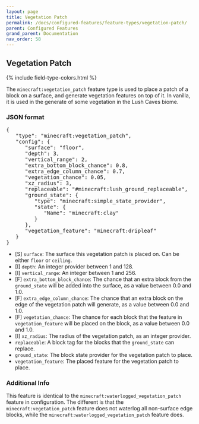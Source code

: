 ```yaml
---
layout: page
title: Vegetation Patch
permalink: /docs/configured-features/feature-types/vegetation-patch/
parent: Configured Features
grand_parent: Documentation
nav_order: 58
---
```


## Vegetation Patch

<head>
    {% include field-type-colors.html %}
</head>

The `minecraft:vegetation_patch` feature type is used to place a patch of a block on a surface, and generate vegetation features on top of it. In vanilla, it is used in the generate of some vegetation in the Lush Caves biome.

### JSON format

<pre>
{
   "type": "minecraft:vegetation_patch",
   "config": {
      "surface": "floor",
      "depth": 3,
      "vertical_range": 2,
      "extra_bottom_block_chance": 0.8,
      "extra_edge_column_chance": 0.7,
      "vegetation_chance": 0.05,
      "xz_radius": 3,
      "replaceable": "#minecraft:lush_ground_replaceable",
      "ground_state": {
         "type": "minecraft:simple_state_provider",
         "state": {
            "Name": "minecraft:clay"
         }
      },
      "vegetation_feature": "minecraft:dripleaf"
   }
}
</pre>

* <span str>[S]</span> `surface`: The surface this vegetation patch is placed on. Can be either `floor` or `ceiling`.
* <span int>[I]</span> `depth`: An integer provider between 1 and 128.
* <span int>[I]</span> `vertical_range`: An integer between 1 and 256.
* <span float>[F]</span> `extra_bottom_block_chance`: The chance that an extra block from the `ground_state` will be added into the surface, as a value between 0.0 and 1.0.
* <span float>[F]</span> `extra_edge_column_chance`: The chance that an extra block on the edge of the vegetation patch will generate, as a value between 0.0 and 1.0.
* <span float>[F]</span> `vegetation_chance`: The chance for each block that the feature in `vegetation_feature` will be placed on the block, as a value between 0.0 and 1.0.
* <span int>[I]</span> `xz_radius`: The radius of the vegetation patch, as an integer provider.
* `replaceable`: A block tag for the blocks that the `ground_state` can replace.
* `ground_state`: The block state provider for the vegetation patch to place.
* `vegetation_feature`: The placed feature for the vegetation patch to place.

### Additional Info

This feature is identical to the `minecraft:waterlogged_vegetation_patch` feature in configuration. The different is that the `minecraft:vegetation_patch` feature does not waterlog all non-surface edge blocks, while the `minecraft:waterlogged_vegetation_patch` feature does. 